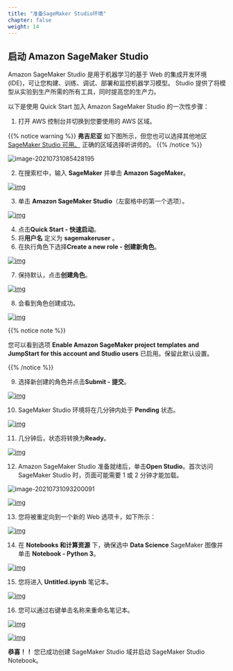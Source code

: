 ```yaml
---
title: "准备SageMaker Studio环境"
chapter: false
weight: 14
---
```


## 启动 Amazon SageMaker Studio

Amazon SageMaker Studio 是用于机器学习的基于 Web 的集成开发环境 (IDE)，可让您构建、训练、调试、部署和监控机器学习模型。 Studio 提供了将模型从实验到生产所需的所有工具，同时提高您的生产力。



以下是使用 Quick Start 加入 Amazon SageMaker Studio 的一次性步骤：

1. 打开 AWS 控制台并切换到您要使用的 AWS 区域。

{{% notice warning %}}
**弗吉尼亚** 如下图所示，但您也可以选择其他地区 [SageMaker Studio 可用。](https://docs.aws.amazon.com/sagemaker/latest/dg/studio.html) 正确的区域选择听讲师的。
{{% /notice %}}

![image-20210731085428195](/images/PredictiveMaintenance/image-20210731085428195.png)


2. 在搜索栏中，输入 **SageMaker** 并单击 **Amazon SageMaker**。

[![img](https://sagemaker-immersionday.workshop.aws/prerequisites/media/image23.png)](https://sagemaker-immersionday.workshop.aws/prerequisites/media/image23.png)

3. 单击 **Amazon SageMaker Studio**（左窗格中的第一个选项）。

[![img](https://sagemaker-immersionday.workshop.aws/prerequisites/media/image40.png)](https://sagemaker-immersionday.workshop.aws/prerequisites/media/image40.png)

4. 点击**Quick Start - 快速启动**。
5. 将**用户名** 定义为 **sagemakeruser** 。
6. 在执行角色下选择**Create a new role - 创建新角色**。

[![img](https://sagemaker-immersionday.workshop.aws/prerequisites/media/image24.png)](https://sagemaker-immersionday.workshop.aws/prerequisites/media/image24.png)

7. 保持默认，点击**创建角色**。

[![img](https://sagemaker-immersionday.workshop.aws/prerequisites/media/image25.png)](https://sagemaker-immersionday.workshop.aws/prerequisites/media/image25.png)

8. 会看到角色创建成功。

[![img](https://sagemaker-immersionday.workshop.aws/prerequisites/media/image26.png)](https://sagemaker-immersionday.workshop.aws/prerequisites/media/image26.png)



{{% notice note %}} 

您可以看到选项 **Enable Amazon SageMaker project templates and JumpStart for this account and Studio users** 已启用。保留此默认设置。 

{{% /notice %}}



9. 选择新创建的角色并点击**Submit - 提交**。

[![img](https://sagemaker-immersionday.workshop.aws/prerequisites/media/image27.png)](https://sagemaker-immersionday.workshop.aws/prerequisites/media/image27.png)

10. SageMaker Studio 环境将在几分钟内处于 **Pending** 状态。

[![img](https://sagemaker-immersionday.workshop.aws/prerequisites/media/image28.png)](https://sagemaker-immersionday.workshop.aws/prerequisites/media/image28.png)

11. 几分钟后，状态将转换为**Ready**。

[![img](https://sagemaker-immersionday.workshop.aws/prerequisites/media/image29.png)](https://sagemaker-immersionday.workshop.aws/prerequisites/media/image29.png)

12. Amazon SageMaker Studio 准备就绪后，单击**Open Studio**。首次访问 SageMaker Studio 时，页面可能需要 1 或 2 分钟才能加载。

![image-20210731093200091](/images/PredictiveMaintenance/image-20210731093200091.png)

[![img](https://sagemaker-immersionday.workshop.aws/prerequisites/media/image30.png)](https://sagemaker-immersionday.workshop.aws/prerequisites/media/image30.png)

13. 您将被重定向到一个新的 Web 选项卡，如下所示：

[![img](https://sagemaker-immersionday.workshop.aws/prerequisites/media/image31.png)](https://sagemaker-immersionday.workshop.aws/prerequisites/media/image31.png)

14. 在 **Notebooks 和计算资源** 下，确保选中 **Data Science** SageMaker 图像并单击 **Notebook - Python 3**。

[![img](https://sagemaker-immersionday.workshop.aws/prerequisites/media/image32.png)](https://sagemaker-immersionday.workshop.aws/prerequisites/media/image32.png)

15. 您将进入 **Untitled.ipynb** 笔记本。

[![img](https://sagemaker-immersionday.workshop.aws/prerequisites/media/image33.png)](https://sagemaker-immersionday.workshop.aws/prerequisites/media/image33.png)

16. 您可以通过右键单击名称来重命名笔记本。

[![img](https://sagemaker-immersionday.workshop.aws/prerequisites/media/image34.png)](https://sagemaker-immersionday.workshop.aws/prerequisites/media/image34.png)

[![img](https://sagemaker-immersionday.workshop.aws/prerequisites/media/image35.png)](https://sagemaker-immersionday.workshop.aws/prerequisites/media/image35.png)

**恭喜！！** 您已成功创建 SageMaker Studio 域并启动 SageMaker Studio Notebook。





